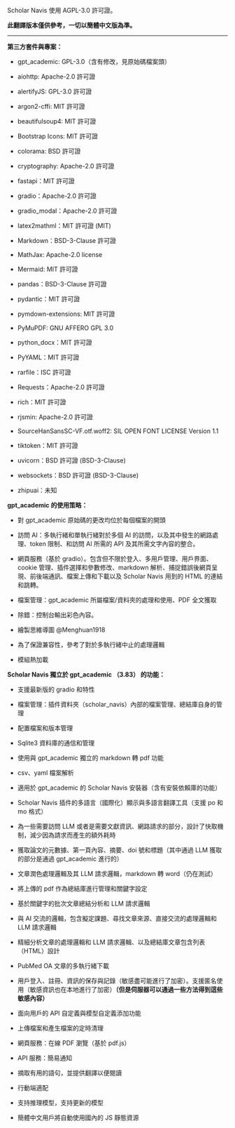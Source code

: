 Scholar Navis 使用 AGPL-3.0 許可證。

**此翻譯版本僅供參考，一切以簡體中文版為準。**

---

**第三方套件與專案：**

- gpt_academic: GPL-3.0（含有修改，見原始碼檔案頭）

- aiohttp: Apache-2.0 許可證

- alertifyJS: GPL-3.0 許可證

- argon2-cffi: MIT 許可證

- beautifulsoup4: MIT 許可證

- Bootstrap Icons: MIT 許可證

- colorama: BSD 許可證

- cryptography: Apache-2.0 許可證

- fastapi：MIT 許可證

- gradio：Apache-2.0 許可證

- gradio_modal：Apache-2.0 許可證

- latex2mathml：MIT 許可證 (MIT)

- Markdown：BSD-3-Clause 許可證

- MathJax: Apache-2.0 license

- Mermaid: MIT 許可證

- pandas：BSD-3-Clause 許可證

- pydantic：MIT 許可證

- pymdown-extensions: MIT 許可證

- PyMuPDF: GNU AFFERO GPL 3.0

- python_docx：MIT 許可證

- PyYAML：MIT 許可證

- rarfile：ISC 許可證

- Requests：Apache-2.0 許可證

- rich：MIT 許可證

- rjsmin: Apache-2.0 許可證

- SourceHanSansSC-VF.otf.woff2: SIL OPEN FONT LICENSE Version 1.1

- tiktoken：MIT 許可證

- uvicorn：BSD 許可證 (BSD-3-Clause)

- websockets：BSD 許可證 (BSD-3-Clause)

- zhipuai：未知

**gpt_academic 的使用策略：**

- 對 gpt_academic 原始碼的更改均位於每個檔案的開頭

- 訪問 AI：多執行緒和單執行緒對於多個 AI 的訪問，以及其中發生的網路處理、token 限制、和訪問 AI 所需的 API 及其所需文字內容的整合。

- 網頁服務（基於 gradio）。包含但不限於登入、多用戶管理、用戶界面、cookie 管理、插件選擇和參數修改、markdown 解析、捕捉錯誤後網頁呈現、前後端通訊、檔案上傳和下載以及 Scholar Navis 用到的 HTML 的連結和跳轉。

- 檔案管理：gpt_academic 所屬檔案/資料夾的處理和使用、PDF 全文獲取

- 除錯：控制台輸出彩色內容。

- 繪製思維導圖 @Menghuan1918

- 為了保證兼容性，參考了對於多執行緒中止的處理邏輯

- 模組熱加載

**Scholar Navis 獨立於 gpt_academic （3.83） 的功能：**

- 支援最新版的 gradio 和特性

- 檔案管理：插件資料夾（scholar_navis）內部的檔案管理、總結庫自身的管理

- 配置檔案和版本管理

- Sqlite3 資料庫的通信和管理

- 使用與 gpt_academic 獨立的 markdown 轉 pdf 功能

- csv、yaml 檔案解析

- 適用於 gpt_academic 的 Scholar Navis 安裝器（含有安裝依賴庫的功能）

- Scholar Navis 插件的多語言（國際化）顯示與多語言翻譯工具（支援 po 和 mo 格式）

- 為一些需要訪問 LLM 或者是需要文獻資訊、網路請求的部分，設計了快取機制，減少因為請求而產生的額外耗時

- 獲取論文的元數據、第一頁內容、摘要、doi 號和標題（其中通過 LLM 獲取的部分是通過 gpt_academic 進行的）

- 文章潤色處理邏輯及其 LLM 請求邏輯，markdown 轉 word（仍在測試）

- 將上傳的 pdf 作為總結庫進行管理和關鍵字設定

- 基於關鍵字的批次文章總結分析和 LLM 請求邏輯

- 與 AI 交流的邏輯，包含擬定課題、尋找文章來源、直接交流的處理邏輯和 LLM 請求邏輯

- 精細分析文章的處理邏輯和 LLM 請求邏輯、以及總結庫文章包含列表（HTML）設計

- PubMed OA 文章的多執行緒下載

- 用戶登入、註冊、資訊的保存與記錄（敏感盡可能進行了加密）。支援匿名使用（敏感資訊也在本地進行了加密）**（但是伺服器可以通過一些方法得到這些敏感內容）**

- 面向用戶的 API 自定義與模型自定義添加功能

- 上傳檔案和產生檔案的定時清理

- 網頁服務：在線 PDF 瀏覽（基於 pdf.js）

- API 服務：簡易通知

- 摘取有用的語句，並提供翻譯以便閱讀

- 行動端適配

- 支持推理模型，支持更新的模型

- 簡體中文用戶將自動使用國內的 JS 靜態資源
